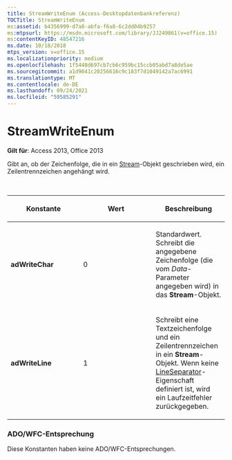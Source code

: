 ```yaml
---
title: StreamWriteEnum (Access-Desktopdatenbankreferenz)
TOCTitle: StreamWriteEnum
ms:assetid: b4356999-d7a8-abfa-f6a8-6c2dd04b9257
ms:mtpsurl: https://msdn.microsoft.com/library/JJ249861(v=office.15)
ms:contentKeyID: 48547216
ms.date: 10/18/2018
mtps_version: v=office.15
ms.localizationpriority: medium
ms.openlocfilehash: 1f5448d697cb7cb6c959bc15ccb05abd7a8de5ae
ms.sourcegitcommit: a1d9041c20256616c9c183f7d1049142a7ac6991
ms.translationtype: MT
ms.contentlocale: de-DE
ms.lasthandoff: 09/24/2021
ms.locfileid: "59585291"
---
```

# <a name="streamwriteenum"></a>StreamWriteEnum

**Gilt für**: Access 2013, Office 2013

Gibt an, ob der Zeichenfolge, die in ein [Stream](stream-object-ado.md)-Objekt geschrieben wird, ein Zeilentrennzeichen angehängt wird.

<br/>

<table>
<colgroup>
<col style="width: 33%" />
<col style="width: 33%" />
<col style="width: 33%" />
</colgroup>
<thead>
<tr class="header">
<th><p>Konstante</p></th>
<th><p>Wert</p></th>
<th><p>Beschreibung</p></th>
</tr>
</thead>
<tbody>
<tr class="odd">
<td><p><strong>adWriteChar</strong></p></td>
<td><p>0</p></td>
<td><p>Standardwert. Schreibt die angegebene Zeichenfolge (die vom <em>Data</em>-Parameter angegeben wird) in das <strong>Stream</strong>-Objekt.</p></td>
</tr>
<tr class="even">
<td><p><strong>adWriteLine</strong></p></td>
<td><p>1</p></td>
<td><p>Schreibt eine Textzeichenfolge und ein Zeilentrennzeichen in ein <strong>Stream</strong>-Objekt. Wenn keine <a href="lineseparator-property-ado.md">LineSeparator</a>-Eigenschaft definiert ist, wird ein Laufzeitfehler zurückgegeben.</p></td>
</tr>
</tbody>
</table>


### <a name="adowfc-equivalent"></a>ADO/WFC-Entsprechung

Diese Konstanten haben keine ADO/WFC-Entsprechungen.

